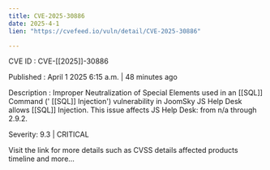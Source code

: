 ```yaml
---
title: CVE-2025-30886
date: 2025-4-1
lien: "https://cvefeed.io/vuln/detail/CVE-2025-30886"

---
```


CVE ID : CVE-[[2025]]-30886
 
Published :  April 1
2025
6:15 a.m. | 48 minutes ago
 
Description : Improper Neutralization of Special Elements used in an  [[SQL]] Command (' [[SQL]] Injection') vulnerability in JoomSky JS Help Desk allows  [[SQL]] Injection. This issue affects JS Help Desk: from n/a through 2.9.2.
 
Severity: 9.3 | CRITICAL
 
Visit the link for more details
such as CVSS details
affected products
timeline
and more...
